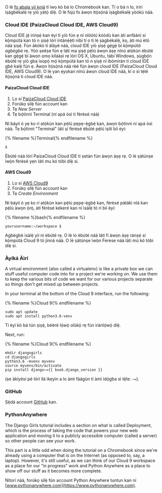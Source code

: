 O lè [fo abala yìí kọjá](http://tutorial.djangogirls.org/en/installation/#install-python) tí ìwọ kò bá lo Chromebook kan. Tí o bá n lo, ìrírí ìṣàgbékalẹ̀ rẹ yíò yàtọ̀ díẹ̀. O lè fojú fo àwọn ìtọ́sọ́nà ìṣàgbékalẹ̀ yòókù náà.

### Cloud IDE (PaizaCloud Cloud IDE, AWS Cloud9)

Cloud IDE jẹ́ irinṣẹ́ kan èyí tí yíò fún ẹ ní olóòtú kóòdù kan àti anfààní sí kọ̀mpútà kan tó n ṣiṣẹ́ lórí íntánẹ́ẹ̀tì níbi tí o ti lè ṣàgbékalẹ̀, kọ, àti mú ètò náà ṣiṣẹ́. Fún àkókò ti àlàyé náà, cloud IDE yíò ṣiṣẹ́ gẹ́gẹ́ bí *kọ̀mpútà agbègbè* rẹ. Yóò ṣeéṣe fún ẹ láti ma ṣiṣẹ́ pẹ̀lú àwọn àṣẹ nínú atọ́kùn èbúté kan gẹ́gẹ́ bí àwọn ọmọ kíláàsì rẹ lórí OS X, Ubuntu, tàbí Windows, ṣùgbọ́n èbúté rẹ yíò gba ìsopọ̀ mọ́ kọ̀mpútà kan tó n ṣiṣẹ́ ní ibòmíràn tí cloud IDE gbé kalẹ̀ fún ẹ. Àwọn ìtọ́sọ́nà náà rèé fún àwọn cloud IDE (PaizaCloud Cloud IDE, AWS Cloud9). O lè yan ẹyọkan nínú àwọn cloud IDE náà, kí o sì tẹ̀lé ìtọ́sọ́nà ti cloud IDE náà.

#### PaizaCloud Cloud IDE

1. Lọ sí [PaizaCloud Cloud IDE](https://paiza.cloud/)
2. Forúkọ sílẹ̀ fún account kan
3. Tẹ *New Server*
4. Tẹ bọ́tìnnì Terminal (ní apá òsì ti fèrèsé náà)

Ní báyìí ó yẹ ko rí atọ́kùn kan pẹ̀lú pẹpẹ-ẹ̀gbẹ́ kan, àwọn bọ́tìnnì ní apá òsì náà. Tẹ bọ́tìnnì "Terminal" láti ṣí fèrèsé èbúté pẹ̀lú ìṣítí bíi èyí:

{% filename %}Terminal{% endfilename %}

    $
    

Èbúté náà lórí PaizaCloud Cloud IDE ti ṣetán fún àwọn àṣẹ rẹ. O lè ṣàtúnṣe ìwọ̀n fèrèsé yẹn láti mu kó tóbi díẹ̀ si.

#### AWS Cloud9

1. Lọ sí [AWS Cloud9](https://aws.amazon.com/cloud9/)
2. Forúkọ sílẹ̀ fún account kan
3. Tẹ *Create Environment*

Ní báyìí ó yẹ ko rí atọ́kùn kan pẹ̀lú pẹpẹ-ẹ̀gbẹ́ kan, fèrèsé pàtàkì nlá kan pẹ̀lú àwọn ọ̀rọ̀, àti fèrèsé kékeré kan ní ìsàlẹ̀ tó rí bíi èyí:

{% filename %}bash{% endfilename %}

    yourusername:~/workspace $
    

Agbègbè ìsàlẹ̀ yìí ni èbúté rẹ. O lè lo èbúté náà láti fi àwọn àṣẹ ránṣẹ́ sí kọ̀mpútà Cloud 9 tó jìnnà náà. O lè ṣàtúnṣe ìwọ̀n Ferese náà láti mú kó tóbi díẹ̀ si.

### Àyíká Àìrí

A virtual environment (also called a virtualenv) is like a private box we can stuff useful computer code into for a project we're working on. We use them to keep the various bits of code we want for our various projects separate so things don't get mixed up between projects.

In your terminal at the bottom of the Cloud 9 interface, run the following:

{% filename %}Cloud 9{% endfilename %}

    sudo apt update
    sudo apt install python3.6-venv
    

Tí èyí kò bá tún ṣiṣẹ́, béèrè lọ́wọ́ olùkọ́ rẹ fún ìrànlọ́wọ́ díẹ̀.

Next, run:

{% filename %}Cloud 9{% endfilename %}

    mkdir djangogirls
    cd djangogirls
    python3.6 -mvenv myvenv
    source myvenv/bin/activate
    pip install django~={{ book.django_version }}
    

(ṣe àkíyèsí pé lórí ìlà ìkẹyìn a lo àmì fàágùn tí àmì ìdọ́gba sì tẹ̀le: `~=`).

### GitHub

Ṣẹ̀dá account [GitHub](https://github.com) kan.

### PythonAnywhere

The Django Girls tutorial includes a section on what is called Deployment, which is the process of taking the code that powers your new web application and moving it to a publicly accessible computer (called a server) so other people can see your work.

This part is a little odd when doing the tutorial on a Chromebook since we're already using a computer that is on the Internet (as opposed to, say, a laptop). However, it's still useful, as we can think of our Cloud 9 workspace as a place for our "in progress" work and Python Anywhere as a place to show off our stuff as it becomes more complete.

Nítorí náà, forúkọ sílẹ̀ fún account Python Anywhere tuntun kan ní [www.pythonanywhere.com](https://www.pythonanywhere.com).